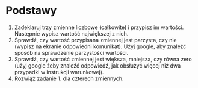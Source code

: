 # Podstawy
1. Zadeklaruj trzy zmienne liczbowe (całkowite) i przypisz im wartości. Następnie wypisz wartość największej z nich.
2. Sprawdź, czy wartość przypisana zmiennej jest parzysta, czy nie (wypisz na ekranie odpowiedni komunikat). Użyj google, aby znaleźć sposób na sprawdzenie parzystości wartości.
3. Sprawdź, czy wartość zmiennej jest większa, mniejsza, czy równa zero (użyj google żeby znaleźć odpowiedź, jak obsłużyć więcej niż dwa przypadki w instrukcji warunkowej).
4. Rozwiąż zadanie 1. dla czterech zmiennych.
